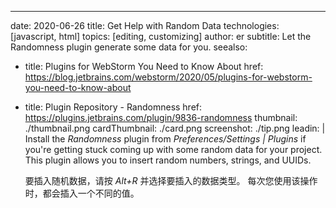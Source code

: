 ---
date: 2020-06-26 title: Get Help with Random Data technologies: [javascript, html] topics: [editing, customizing] author: er subtitle: Let the Randomness plugin generate some data for you. seealso:
- title: Plugins for WebStorm You Need to Know About href: https://blog.jetbrains.com/webstorm/2020/05/plugins-for-webstorm-you-need-to-know-about
- title: Plugin Repository - Randomness href: https://plugins.jetbrains.com/plugin/9836-randomness thumbnail: ./thumbnail.png cardThumbnail: ./card.png screenshot: ./tip.png leadin: | Install the *Randomness* plugin from *Preferences/Settings | Plugins* if you're getting stuck coming up with some random data for your project. This plugin allows you to insert random numbers, strings, and UUIDs.

  要插入随机数据，请按 *Alt+R* 并选择要插入的数据类型。 每次您使用该操作时，都会插入一个不同的值。
